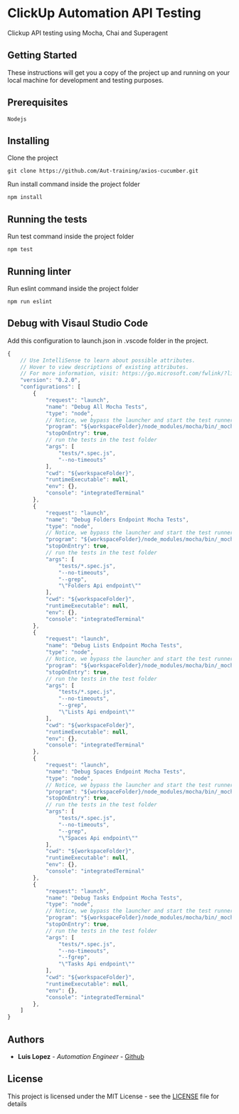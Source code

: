# ClickUp Automation API Testing
Clickup API testing using Mocha, Chai and Superagent

## Getting Started

These instructions will get you a copy of the project up and running on your local machine for development and testing purposes.

## Prerequisites

```
Nodejs
```

## Installing

Clone the project

```
git clone https://github.com/Aut-training/axios-cucumber.git
```

Run install command inside the project folder

```
npm install
```

## Running the tests

Run test command inside the project folder

```
npm test
```

## Running linter

Run eslint command inside the project folder

```
npm run eslint
```

## Debug with Visaul Studio Code

Add this configuration to launch.json in .vscode folder in the project.

```javascript
{
    // Use IntelliSense to learn about possible attributes.
    // Hover to view descriptions of existing attributes.
    // For more information, visit: https://go.microsoft.com/fwlink/?linkid=830387
    "version": "0.2.0",
    "configurations": [
        {
            "request": "launch",
            "name": "Debug All Mocha Tests",
            "type": "node",
            // Notice, we bypass the launcher and start the test runner directly
            "program": "${workspaceFolder}/node_modules/mocha/bin/_mocha",
            "stopOnEntry": true,
            // run the tests in the test folder
            "args": [
                "tests/*.spec.js",
                "--no-timeouts"
            ],
            "cwd": "${workspaceFolder}",
            "runtimeExecutable": null,
            "env": {},
            "console": "integratedTerminal"
        },
        {
            "request": "launch",
            "name": "Debug Folders Endpoint Mocha Tests",
            "type": "node",
            // Notice, we bypass the launcher and start the test runner directly
            "program": "${workspaceFolder}/node_modules/mocha/bin/_mocha",
            "stopOnEntry": true,
            // run the tests in the test folder
            "args": [
                "tests/*.spec.js",
                "--no-timeouts",
                "--grep",
                "\"Folders Api endpoint\""
            ],
            "cwd": "${workspaceFolder}",
            "runtimeExecutable": null,
            "env": {},
            "console": "integratedTerminal"
        },
        {
            "request": "launch",
            "name": "Debug Lists Endpoint Mocha Tests",
            "type": "node",
            // Notice, we bypass the launcher and start the test runner directly
            "program": "${workspaceFolder}/node_modules/mocha/bin/_mocha",
            "stopOnEntry": true,
            // run the tests in the test folder
            "args": [
                "tests/*.spec.js",
                "--no-timeouts",
                "--grep",
                "\"Lists Api endpoint\""
            ],
            "cwd": "${workspaceFolder}",
            "runtimeExecutable": null,
            "env": {},
            "console": "integratedTerminal"
        },
        {
            "request": "launch",
            "name": "Debug Spaces Endpoint Mocha Tests",
            "type": "node",
            // Notice, we bypass the launcher and start the test runner directly
            "program": "${workspaceFolder}/node_modules/mocha/bin/_mocha",
            "stopOnEntry": true,
            // run the tests in the test folder
            "args": [
                "tests/*.spec.js",
                "--no-timeouts",
                "--grep",
                "\"Spaces Api endpoint\""
            ],
            "cwd": "${workspaceFolder}",
            "runtimeExecutable": null,
            "env": {},
            "console": "integratedTerminal"
        },
        {
            "request": "launch",
            "name": "Debug Tasks Endpoint Mocha Tests",
            "type": "node",
            // Notice, we bypass the launcher and start the test runner directly
            "program": "${workspaceFolder}/node_modules/mocha/bin/_mocha",
            "stopOnEntry": true,
            // run the tests in the test folder
            "args": [
                "tests/*.spec.js",
                "--no-timeouts",
                "--fgrep",
                "\"Tasks Api endpoint\""
            ],
            "cwd": "${workspaceFolder}",
            "runtimeExecutable": null,
            "env": {},
            "console": "integratedTerminal"
        },
    ]
}
```

## Authors

* **Luis Lopez** - *Automation Engineer* - [Github](https://github.com/lolpez)

## License

This project is licensed under the MIT License - see the [LICENSE](LICENSE) file for details
